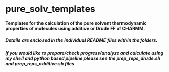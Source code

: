 # pure_solv_templates
#### Templates for the calculation of the pure solvent thermodynamic properties of molecules using additive or Drude FF of CHARMM. 
##### Details are enclosed in the individual README files within the folders. 
##### If you would like to prepare/check progress/analyze and calculate using my shell and python based pipeline please see the prep_reps_drude.sh and prep_reps_additive.sh files
